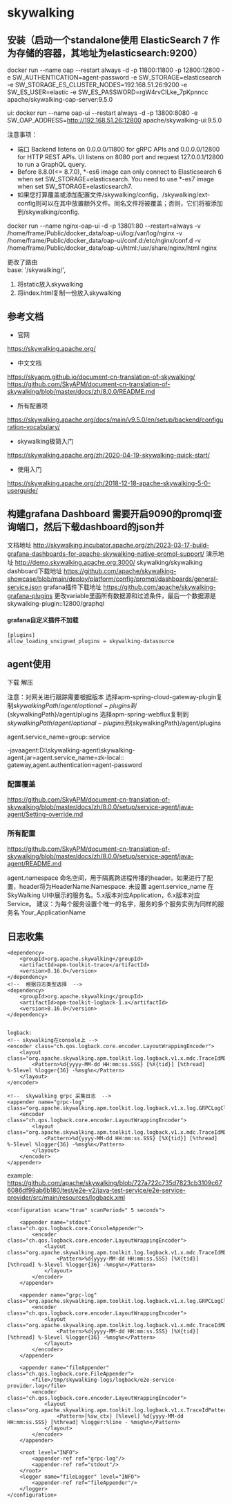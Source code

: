 # skywalking

## 安装（启动一个standalone使用 ElasticSearch 7 作为存储的容器，其地址为elasticsearch:9200）

docker run --name oap --restart always -d -p 11800:11800 -p 12800:12800 -e SW_AUTHENTICATION=agent-password -e SW_STORAGE=elasticsearch -e SW_STORAGE_ES_CLUSTER_NODES=192.168.51.26:9200 -e SW_ES_USER=elastic -e SW_ES_PASSWORD=rgW4rvClLke_7pKpnncc apache/skywalking-oap-server:9.5.0

ui:
docker run --name oap-ui --restart always -d -p 13800:8080 -e SW_OAP_ADDRESS=http://192.168.51.26:12800 apache/skywalking-ui:9.5.0

注意事项：

* 端口
  Backend listens on 0.0.0.0/11800 for gRPC APIs and 0.0.0.0/12800 for HTTP REST APIs.
  UI listens on 8080 port and request 127.0.0.1/12800 to run a GraphQL query.
* Before 8.8.0(<= 8.7.0), *-es6 image can only connect to Elasticsearch 6 when set SW_STORAGE=elasticsearch. You need to
  use *-es7 image when set SW_STORAGE=elasticsearch7.
* 如果您打算覆盖或添加配置文件/skywalking/config，/skywalking/ext-config则可以在其中放置额外文件。同名文件将被覆盖；否则，它们将被添加到/skywalking/config.

docker run --name nginx-oap-ui -d -p 13801:80 --restart=always -v /home/frame/Public/docker_data/oap-ui/log:/var/log/nginx  -v /home/frame/Public/docker_data/oap-ui/conf.d:/etc/nginx/conf.d -v /home/frame/Public/docker_data/oap-ui/html:/usr/share/nginx/html  nginx

更改了路由  
base: '/skywalking/',

1. 将static放入skywalking
2. 将index.html复制一份放入skywalking


## 参考文档

* 官网

https://skywalking.apache.org/

* 中文文档

https://skyapm.github.io/document-cn-translation-of-skywalking/
https://github.com/SkyAPM/document-cn-translation-of-skywalking/blob/master/docs/zh/8.0.0/README.md

* 所有配置项

https://skywalking.apache.org/docs/main/v9.5.0/en/setup/backend/configuration-vocabulary/

* skywalking极简入门

https://skywalking.apache.org/zh/2020-04-19-skywalking-quick-start/

* 使用入门

https://skywalking.apache.org/zh/2018-12-18-apache-skywalking-5-0-userguide/

## 构建grafana Dashboard 需要开启9090的promql查询端口，然后下载dashboard的json并
文档地址 http://skywalking.incubator.apache.org/zh/2023-03-17-build-grafana-dashboards-for-apache-skywalking-native-promql-support/
演示地址 http://demo.skywalking.apache.org:3000/ skywalking/skywalking
dashboard下载地址 https://github.com/apache/skywalking-showcase/blob/main/deploy/platform/config/promql/dashboards/general-service.json
grafana插件下载地址 https://github.com/apache/skywalking-grafana-plugins
更改variable里面所有数据源和过滤条件，最后一个数据源是skywalking-plugin::12800/graphql
#### grafana自定义插件不加载
```
[plugins]
allow_loading_unsigned_plugins = skywalking-datasource

```

## agent使用
下载 解压

注意：对网关进行跟踪需要根据版本
选择apm-spring-cloud-gateway-plugin复制${skywalkingPath}/agent/optional-plugins到${skywalkingPath}/agent/plugins
选择apm-spring-webflux复制到${skywalkingPath}/agent/optional-plugins到${skywalkingPath}/agent/plugins

agent.service_name=group::service

-javaagent:D:\skywalking-agent\skywalking-agent.jar=agent.service_name=zk-local::
gateway,agent.authentication=agent-password

### 配置覆盖

https://github.com/SkyAPM/document-cn-translation-of-skywalking/blob/master/docs/zh/8.0.0/setup/service-agent/java-agent/Setting-override.md

### 所有配置

https://github.com/SkyAPM/document-cn-translation-of-skywalking/blob/master/docs/zh/8.0.0/setup/service-agent/java-agent/README.md

agent.namespace 命名空间，用于隔离跨进程传播的header。如果进行了配置，header将为HeaderName:Namespace. 未设置
agent.service_name 在SkyWalking UI中展示的服务名。5.x版本对应Application，6.x版本对应Service。
建议：为每个服务设置个唯一的名字，服务的多个服务实例为同样的服务名 Your_ApplicationName

## 日志收集

```
<dependency>
    <groupId>org.apache.skywalking</groupId>
    <artifactId>apm-toolkit-trace</artifactId>
    <version>8.16.0</version>
</dependency>
<!--  根据日志类型选择  -->
<dependency>
    <groupId>org.apache.skywalking</groupId>
    <artifactId>apm-toolkit-logback-1.x</artifactId>
    <version>8.16.0</version>
</dependency>


logback:
<!-- skywalking在console上 -->
<encoder class="ch.qos.logback.core.encoder.LayoutWrappingEncoder">
    <layout class="org.apache.skywalking.apm.toolkit.log.logback.v1.x.mdc.TraceIdMDCPatternLogbackLayout">
        <Pattern>%d{yyyy-MM-dd HH:mm:ss.SSS} [%X{tid}] [%thread] %-5level %logger{36} -%msg%n</Pattern>
    </layout>
</encoder>

<!--  skywalking grpc 采集日志  -->
<appender name="grpc-log" class="org.apache.skywalking.apm.toolkit.log.logback.v1.x.log.GRPCLogClientAppender">
    <encoder class="ch.qos.logback.core.encoder.LayoutWrappingEncoder">
        <layout class="org.apache.skywalking.apm.toolkit.log.logback.v1.x.mdc.TraceIdMDCPatternLogbackLayout">
            <Pattern>%d{yyyy-MM-dd HH:mm:ss.SSS} [%X{tid}] [%thread] %-5level %logger{36} -%msg%n</Pattern>
        </layout>
    </encoder>
</appender>
```

example: https://github.com/apache/skywalking/blob/727a722c735d7823cb3109c676086df99ab6b180/test/e2e-v2/java-test-service/e2e-service-provider/src/main/resources/logback.xml

```
<configuration scan="true" scanPeriod=" 5 seconds">

    <appender name="stdout" class="ch.qos.logback.core.ConsoleAppender">
        <encoder class="ch.qos.logback.core.encoder.LayoutWrappingEncoder">
            <layout class="org.apache.skywalking.apm.toolkit.log.logback.v1.x.mdc.TraceIdMDCPatternLogbackLayout">
                <Pattern>%d{yyyy-MM-dd HH:mm:ss.SSS} [%X{tid}] [%thread] %-5level %logger{36} -%msg%n</Pattern>
            </layout>
        </encoder>
    </appender>

    <appender name="grpc-log" class="org.apache.skywalking.apm.toolkit.log.logback.v1.x.log.GRPCLogClientAppender">
        <encoder class="ch.qos.logback.core.encoder.LayoutWrappingEncoder">
            <layout class="org.apache.skywalking.apm.toolkit.log.logback.v1.x.mdc.TraceIdMDCPatternLogbackLayout">
                <Pattern>%d{yyyy-MM-dd HH:mm:ss.SSS} [%X{tid}] [%thread] %-5level %logger{36} -%msg%n</Pattern>
            </layout>
        </encoder>
    </appender>

    <appender name="fileAppender" class="ch.qos.logback.core.FileAppender">
        <file>/tmp/skywalking-logs/logback/e2e-service-provider.log</file>
        <encoder class="ch.qos.logback.core.encoder.LayoutWrappingEncoder">
            <layout class="org.apache.skywalking.apm.toolkit.log.logback.v1.x.TraceIdPatternLogbackLayout">
                <Pattern>[%sw_ctx] [%level] %d{yyyy-MM-dd HH:mm:ss.SSS} [%thread] %logger:%line - %msg%n</Pattern>
            </layout>
        </encoder>
    </appender>

    <root level="INFO">
        <appender-ref ref="grpc-log"/>
        <appender-ref ref="stdout"/>
    </root>
    <logger name="fileLogger" level="INFO">
        <appender-ref ref="fileAppender"/>
    </logger>
</configuration>
```